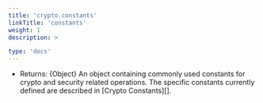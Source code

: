 ```yaml
---
title: 'crypto.constants'
linkTitle: 'constants'
weight: 1
description: >

type: 'docs'
---
```


<!-- YAML
added: v6.3.0
-->

- Returns: {Object} An object containing commonly used constants for crypto and
  security related operations. The specific constants currently defined are
  described in [Crypto Constants][].
